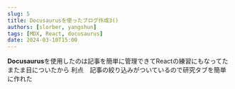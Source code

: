 ```yaml
---
slug: 5
title: Docusaurusを使ったブログ作成3()
authors: [slorber, yangshun]
tags: [MDX, React, docusaurus]
date: 2024-03-10T15:00
---
```


**Docusaurus**を使用したのは記事を簡単に管理できてReactの練習にもなってたまたま目についたから
利点　記事の絞り込みがついているので研究タブを簡単に作れた
